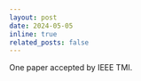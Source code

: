 ```yaml
---
layout: post
date: 2024-05-05
inline: true
related_posts: false
---
```


One paper accepted by IEEE TMI.